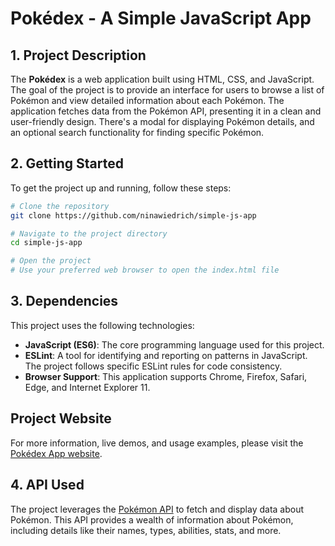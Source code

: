 # **Pokédex** - A Simple JavaScript App

## **1. Project Description**

The **Pokédex** is a web application built using HTML, CSS, and JavaScript. The goal of the project is to provide an interface for users to browse a list of Pokémon and view detailed information about each Pokémon. The application fetches data from the Pokémon API, presenting it in a clean and user-friendly design. There's a modal for displaying Pokémon details, and an optional search functionality for finding specific Pokémon.

## **2. Getting Started**

To get the project up and running, follow these steps:

```bash
# Clone the repository
git clone https://github.com/ninawiedrich/simple-js-app

# Navigate to the project directory
cd simple-js-app

# Open the project
# Use your preferred web browser to open the index.html file
```

## **3. Dependencies**

This project uses the following technologies:

- **JavaScript (ES6)**: The core programming language used for this project.
- **ESLint**: A tool for identifying and reporting on patterns in JavaScript. The project follows specific ESLint rules for code consistency.
- **Browser Support**: This application supports Chrome, Firefox, Safari, Edge, and Internet Explorer 11.

## Project Website

For more information, live demos, and usage examples, please visit the [Pokédex App website](https://ninawiedrich.github.io/simple-js-app-pokedex-1/).


## **4. API Used**

The project leverages the [Pokémon API](https://pokeapi.co/) to fetch and display data about Pokémon. This API provides a wealth of information about Pokémon, including details like their names, types, abilities, stats, and more.
